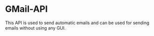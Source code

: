 # GMail-API
This API is used to send automatic emails and can be used for sending emails without using any GUI.
